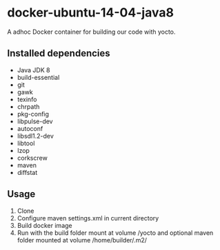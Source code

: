 # docker-ubuntu-14-04-java8

A adhoc Docker container for building our code with yocto.

## Installed dependencies
- Java JDK 8
- build-essential
- git
- gawk
- texinfo
- chrpath
- pkg-config
- libpulse-dev
- autoconf
- libsdl1.2-dev
- libtool
- lzop
- corkscrew
- maven
- diffstat

## Usage
1. Clone
2. Configure maven settings.xml in current directory
3. Build docker image
4. Run with the build folder mount at volume /yocto and optional maven folder mounted at volume /home/builder/.m2/
